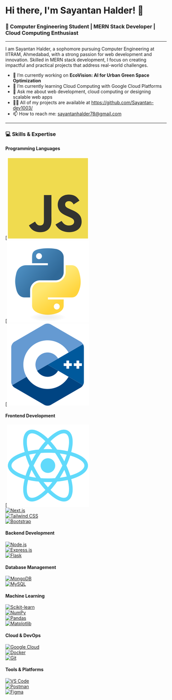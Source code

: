 # **Hi there, I'm Sayantan Halder!** 👋
### 🚀 Computer Engineering Student | MERN Stack Developer | Cloud Computing Enthusiast 

---

I am Sayantan Halder, a sophomore pursuing Computer Engineering at IITRAM, Ahmedabad, with a strong passion for web development and innovation. Skilled in MERN stack development, I focus on creating impactful and practical projects that address real-world challenges.
- 🔭 I’m currently working on **EcoVision: AI for Urban Green Space Optimization**
- 🌱 I’m currently learning Cloud Computing with Google Cloud Platforms
- 💬 Ask me about web development, cloud computing or designing scalable web apps
- 👨‍💻 All of my projects are available at https://github.com/Sayantan-dev1003/
- 📫 How to reach me: sayantanhalder78@gmail.com

---

### 💻 Skills & Expertise

#### **Programming Languages**  
[![JavaScript](https://raw.githubusercontent.com/devicons/devicon/master/icons/javascript/javascript-original.svg)  
[![Python](https://raw.githubusercontent.com/devicons/devicon/master/icons/python/python-original.svg)  
[![C++](https://raw.githubusercontent.com/devicons/devicon/master/icons/cplusplus/cplusplus-original.svg)

#### **Frontend Development**  
[![React](https://raw.githubusercontent.com/devicons/devicon/master/icons/react/react-original.svg)  
[![Next.js](https://upload.wikimedia.org/wikipedia/commons/a/a0/Nextjs-logo.svg)](https://nextjs.org/)  
[![Tailwind CSS](https://upload.wikimedia.org/wikipedia/commons/d/d5/Tailwind_CSS_Logo.svg)](https://tailwindcss.com/)  
[![Bootstrap](https://upload.wikimedia.org/wikipedia/commons/4/43/Bootstrap-Logo.svg)](https://getbootstrap.com/)

#### **Backend Development**  
[![Node.js](https://upload.wikimedia.org/wikipedia/commons/6/64/Node.js_logo_2015.svg)](https://nodejs.org/)  
[![Express.js](https://upload.wikimedia.org/wikipedia/commons/6/64/Expressjs.png)](https://expressjs.com/)  
[![Flask](https://upload.wikimedia.org/wikipedia/commons/1/1d/Flask_logo.svg)](https://flask.palletsprojects.com/)

#### **Database Management**  
[![MongoDB](https://upload.wikimedia.org/wikipedia/commons/4/4c/MongoDB-Logo.svg)](https://www.mongodb.com/)  
[![MySQL](https://upload.wikimedia.org/wikipedia/commons/8/87/MySQL_logo.svg)](https://www.mysql.com/)

#### **Machine Learning**  
[![Scikit-learn](https://upload.wikimedia.org/wikipedia/commons/0/05/Scikit_learn_logo_small.svg)](https://scikit-learn.org/)  
[![NumPy](https://upload.wikimedia.org/wikipedia/commons/0/0f/NumPy_logo_2020.svg)](https://numpy.org/)  
[![Pandas](https://upload.wikimedia.org/wikipedia/commons/e/ed/Pandas_logo.svg)](https://pandas.pydata.org/)  
[![Matplotlib](https://upload.wikimedia.org/wikipedia/commons/0/01/Matplotlib_logo.svg)](https://matplotlib.org/)

#### **Cloud & DevOps**  
[![Google Cloud](https://upload.wikimedia.org/wikipedia/commons/5/5e/Google_Cloud_logo.svg)](https://cloud.google.com/)  
[![Docker](https://upload.wikimedia.org/wikipedia/commons/4/47/Docker_logo.png)](https://www.docker.com/)  
[![Git](https://upload.wikimedia.org/wikipedia/commons/e/e0/Git-logo.svg)](https://git-scm.com/)

#### **Tools & Platforms**  
[![VS Code](https://upload.wikimedia.org/wikipedia/commons/3/39/Visual_Studio_Code_1.35_icon.svg)](https://code.visualstudio.com/)  
[![Postman](https://upload.wikimedia.org/wikipedia/commons/9/93/Postman_Logo.svg)](https://www.postman.com/)  
[![Figma](https://upload.wikimedia.org/wikipedia/commons/3/33/Figma-logo.svg)](https://www.figma.com/)

